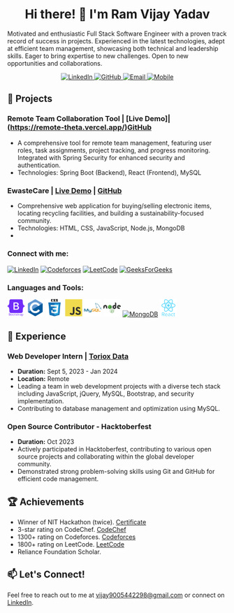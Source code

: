 <!-- Header Section -->
<p align="center"></p>
<h1 align="center">Hi there! 👋 I'm Ram Vijay Yadav</h1>
<p>Motivated and enthusiastic Full Stack Software Engineer with a proven track record of success in projects. Experienced in the latest technologies, adept at efficient team management, showcasing both technical and leadership skills. Eager to bring expertise to new challenges. Open to new opportunities and collaborations.</p>

<!-- Connect Section -->
<p align="center">
  <a href="https://www.linkedin.com/in/ram-vijay-yadav-a777b4272">
    <img alt="LinkedIn" src="https://img.shields.io/badge/LinkedIn-Connect-blue?style=flat-square&logo=linkedin">
  </a>
  <a href="https://github.com/12345rams">
    <img alt="GitHub" src="https://img.shields.io/badge/GitHub-Follow-green?style=flat-square&logo=github">
  </a>
  <a href="mailto:vijay9005442298@gmail.com">
    <img alt="Email" src="https://img.shields.io/badge/Email-Contact-red?style=flat-square&logo=gmail">
  </a>
  <a href="tel:+919569592952">
    <img alt="Mobile" src="https://img.shields.io/badge/Mobile-Call-brightgreen?style=flat-square&logo=phone">
  </a>
</p>

<!-- Projects Section -->
## 🚀 Projects
### Remote Team Collaboration Tool | [Live Demo]| (https://remote-theta.vercel.app/)[GitHub](https://github.com/12345rams/remote)
- A comprehensive tool for remote team management, featuring user roles, task assignments, project tracking, and progress monitoring. Integrated with Spring Security for enhanced security and authentication.
- Technologies: Spring Boot (Backend), React (Frontend), MySQL

### EwasteCare | [Live Demo](https://e-wastecare.onrender.com/) | [GitHub](https://github.com/12345rams/ewastecare)
- Comprehensive web application for buying/selling electronic items, locating recycling facilities, and building a sustainability-focused community.
- Technologies: HTML, CSS, JavaScript, Node.js, MongoDB
- 
<!-- Connect Section -->
<h3 align="left">Connect with me:</h3>
<p align="left">
  <a href="https://www.linkedin.com/in/ram-vijay-yadav-a777b4272" target="_blank"><img align="center" src="https://raw.githubusercontent.com/rahuldkjain/github-profile-readme-generator/master/src/images/icons/Social/linked-in-alt.svg" alt="LinkedIn" height="30" width="40" /></a>
  <a href="https://codeforces.com/profile/ramvijay_24" target="_blank"><img align="center" src="https://raw.githubusercontent.com/rahuldkjain/github-profile-readme-generator/master/src/images/icons/Social/codeforces.svg" alt="Codeforces" height="30" width="40" /></a>
  <a href="https://leetcode.com/RamVijayYadav/" target="_blank"><img align="center" src="https://raw.githubusercontent.com/rahuldkjain/github-profile-readme-generator/master/src/images/icons/Social/leet-code.svg" alt="LeetCode" height="30" width="40" /></a>
  <a href="https://auth.geeksforgeeks.org/user/ramvijay2406" target="_blank"><img align="center" src="https://raw.githubusercontent.com/rahuldkjain/github-profile-readme-generator/master/src/images/icons/Social/geeks-for-geeks.svg" alt="GeeksForGeeks" height="30" width="40" /></a>
</p>

<!-- Languages and Tools Section -->
<h3 align="left">Languages and Tools:</h3>
<p align="left">
  <a href="https://getbootstrap.com" target="_blank" rel="noreferrer"><img src="https://raw.githubusercontent.com/devicons/devicon/master/icons/bootstrap/bootstrap-plain-wordmark.svg" alt="Bootstrap" width="40" height="40"/></a>
  <a href="https://www.cprogramming.com/" target="_blank" rel="noreferrer"><img src="https://raw.githubusercontent.com/devicons/devicon/master/icons/c/c-original.svg" alt="C" width="40" height="40"/></a>
  <a href="https://www.w3schools.com/css/" target="_blank" rel="noreferrer"><img src="https://raw.githubusercontent.com/devicons/devicon/master/icons/css3/css3-original-wordmark.svg" alt="CSS3" width="40" height="40"/></a>
  <a href="https://developer.mozilla.org/en-US/docs/Web/JavaScript" target="_blank" rel="noreferrer"><img src="https://raw.githubusercontent.com/devicons/devicon/master/icons/javascript/javascript-original.svg" alt="JavaScript" width="40" height="40"/></a>
  <a href="https://www.mysql.com/" target="_blank" rel="noreferrer"><img src="https://raw.githubusercontent.com/devicons/devicon/master/icons/mysql/mysql-original-wordmark.svg" alt="MySQL" width="40" height="40"/></a>
  <a href="https://nodejs.org" target="_blank" rel="noreferrer"><img src="https://raw.githubusercontent.com/devicons/devicon/master/icons/nodejs/nodejs-original-wordmark.svg" alt="Node.js" width="40" height="40"/></a>
  <a href="https://www.vectorlogo.zone/logos/mongodb/mongodb-icon.svg" target="_blank" rel="noreferrer"><img src="https://www.vectorlogo.zone/logos/mongodb/mongodb-icon.svg" alt="MongoDB" width="40" height="40"/></a>
  <a href="https://reactjs.org/" target="_blank" rel="noreferrer"><img src="https://raw.githubusercontent.com/devicons/devicon/master/icons/react/react-original-wordmark.svg" alt="React" width="40" height="40"/></a>
</p>

<!-- Experience Section -->
## 💼 Experience

### Web Developer Intern | [Toriox Data](https://torioxdata.net/)
- **Duration:** Sept 5, 2023 - Jan 2024
- **Location:** Remote
- Leading a team in web development projects with a diverse tech stack including JavaScript, jQuery, MySQL, Bootstrap, and security implementation.
- Contributing to database management and optimization using MySQL.

### Open Source Contributor - Hacktoberfest
- **Duration:** Oct 2023
- Actively participated in Hacktoberfest, contributing to various open source projects and collaborating within the global developer community.
- Demonstrated strong problem-solving skills using Git and GitHub for efficient code management.

<!-- Achievements Section -->
## 🏆 Achievements
- Winner of NIT Hackathon (twice). [Certificate](https://drive.google.com/file/d/1dPS9Z9Rx-P8AGrEnAb83jQei7a1RBkg8/view?usp=drivesdk)
- 3-star rating on CodeChef. [CodeChef](https://www.codechef.com/users/ramvijay_24)
- 1300+ rating on Codeforces. [Codeforces](https://codeforces.com/profile/ramvijay_24)
- 1800+ rating on LeetCode. [LeetCode](https://leetcode.com/RamVijayYadav/)
- Reliance Foundation Scholar.

<!-- Contact Section -->
## 📫 Let's Connect!

Feel free to reach out to me at vijay9005442298@gmail.com or connect on [LinkedIn](https://www.linkedin.com/in/ram-vijay-yadav-a777b4272).
